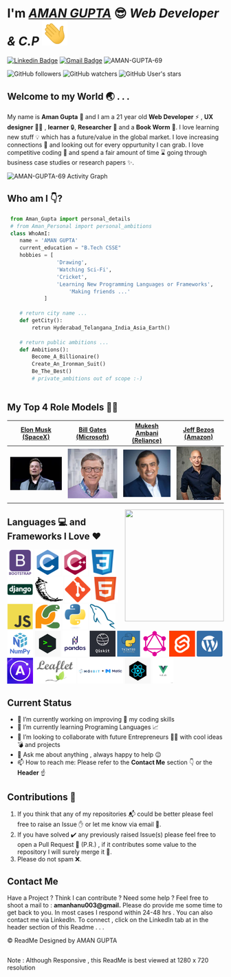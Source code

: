 # I'm [*AMAN GUPTA*](https://www.linkedin.com/in/aman-gupta-289340228/) :sunglasses: *Web Developer & C.P* <img src="https://raw.githubusercontent.com/ABSphreak/ABSphreak/master/gifs/Hi.gif" width="60px">
[![Linkedin Badge](https://img.shields.io/badge/-AMANGUPTA-blue?style=flat-square&logo=Linkedin&logoColor=white&link=https://www.linkedin.com/in/aman-gupta-289340228/)](https://www.linkedin.com/in/aman-gupta-289340228/) [![Gmail Badge](https://img.shields.io/badge/-amanhanu003@gmail.com-c14438?style=flat-square&logo=Gmail&logoColor=white&link=mailto:amanhanu003@gmail.com)](mailto:amanhanu003@gmail.com) <img src="https://komarev.com/ghpvc/?username=AMAN-GUPTA-69&label=Profile%20views&color=FF8C00&style=flat-square" alt="AMAN-GUPTA-69" />
<!--break defining , for pushing container to next line. Badges concatenate by default if coded in consecutive lines-->
<img alt="GitHub followers" src="https://img.shields.io/github/followers/AMAN-GUPTA-69?label=followers&style=for-the-badge"> <img alt="GitHub watchers" src="https://img.shields.io/github/watchers/AMAN-GUPTA-69/AMAN-GUPTA-69?label=Viewers&style=for-the-badge"> <img alt="GitHub User's stars" src="https://img.shields.io/github/stars/AMAN-GUPTA-69?style=for-the-badge">

## Welcome to my World :earth_asia: . . .
My name is **Aman Gupta** :raising_hand: and I am a 21 year old **Web Developer** :zap: , **UX designer** :artist: , **learner** :lock:, **Researcher** :microscope: and a **Book Worm** :book:. I love learning new stuff :bulb: which has a future/value in the global market. I love increasing connections :two_men_holding_hands: and looking out for every oppurtunity I can grab. I love competitive coding :trident: and spend a fair amount of time :hourglass: going through business case studies or research papers :sparkles:.
<!--defining python code section-->

![AMAN-GUPTA-69 Activity Graph](https://activity-graph.herokuapp.com/graph?username=AMAN-GUPTA-69&theme=react-dark&hide_border=true&area=true)

## Who am I :point_down:?
```python
 from Aman_Gupta import personal_details
 # from Aman_Personal import personal_ambitions
 class WhoAmI:
 	name = 'AMAN GUPTA'
	current_education = "B.Tech CSSE"
	hobbies = [
				'Drawing',
				'Watching Sci-Fi',
				'Cricket',
				'Learning New Programming Languages or Frameworks',
        			'Making friends ...'
			]
			
	# return city name ...
	def getCity():
		retrun Hyderabad_Telangana_India_Asia_Earth()
		
	# return public ambitions ...
	def Ambitions():
		Become_A_Billionaire()
		Create_An_Ironman_Suit()
		Be_The_Best()
		# private_ambitions out of scope :-)
	
```
## My Top 4 Role Models :scientist:
[**Elon Musk**](https://en.wikipedia.org/wiki/Elon_Musk) [**(SpaceX)**](https://en.wikipedia.org/wiki/SpaceX)| [**Bill Gates**](https://en.wikipedia.org/wiki/Bill_Gates) [**(Microsoft)**](https://en.wikipedia.org/wiki/Microsoft)| [**Mukesh Ambani**](https://en.wikipedia.org/wiki/Mukesh_Ambani) [**(Reliance)**](https://en.wikipedia.org/wiki/Reliance_Industries)| [**Jeff Bezos**](https://en.wikipedia.org/wiki/Jeff_Bezos) [**(Amazon)**](https://en.wikipedia.org/wiki/Amazon_(company))
--- | --- | --- | ---
![Elon Musk](images/elon-musk.jpg) | ![Bill Gates](images/bill-gates.jpg) | ![Mukesh Ambani](images/mukesh-ambani.jpg) | ![Jeff Bezos](images/jeff-bezos.jpg) 

<!--separator  https://i.ibb.co/5x52S7h/Coffee-bitmoji.png -->
<img  align='right' src="https://github.com/AMAN-GUPTA-69/AMAN-GUPTA-69/blob/main/images/AMAN.png" height="260px" width="230px">

<!-- frameworks. added api calls to compact cards -->

<!--[![Generic badge](https://img.shields.io/badge/Marketplace-VSCode-green.svg)](https://marketplace.visualstudio.com/items?itemName=Solvable.shades)-->

## Languages :computer: and Frameworks I Love :heart:
<img src = 'images/bootstrap.svg' height='60'/> <img src = 'images/c-original.svg' height='60'/> <img src = 'images/cpp.svg' height='60'/> <img src = 'images/css.svg' height='60'/> <img src = 'images/django.svg' height='60'/> <img src = 'images/flask.png' height='60'/> <img src = 'images/git.svg' height='60'/> <img src = 'images/html.svg' height='60'/> <img src = 'images/js.svg' height='60'/> <img src = 'images/pycharm.svg' height='60'/> <img src = 'images/python.svg' height='60'/> <img src = 'images/sql.svg' height='60'/> <img src='images/numpy.png' height='60' /> <img src='images/bash.png' height='60' /> <img src='images/pandas.png' height='60' /> <img src='images/qiskit.jpg' height='60' /> <img src='images/tkinter.jpg' height='60' /> <img src='images/graphql.png' height='60' /> <img src='images/svelte.png' height='60' /> <img src='images/wordpress.png' height='60' /> <img src='images/apollo.png' height='60' /> <img src='images/leaflet.gif' height='60' /> <img src='images/moibit_matic.png' height='60' /> <img src='images/react.jpg' height='60' /> <img src='images/vuejs.jpg' height='60' />

## Current Status
- 🔭 I’m currently working on improving :construction: my coding skills
- 🌱 I’m currently learning Programing Languages :chart_with_upwards_trend:
- 👯 I’m looking to collaborate with future Entrepreneurs :scientist: with cool ideas :bomb: and projects
- 💬 Ask me about anything , always happy to help :wink:
- 📫 How to reach me: Please refer to the **Contact Me** section :point_down: or the **Header** :point_up:

## Contributions :file_folder:
1. If you think that any of my repositories :mailbox_with_mail: could be better please feel free to raise an Issue :hand: or let me know via email :email:.
2. If you have solved :heavy_check_mark: any previously raised Issue(s) please feel free to open a Pull Request :scroll: (P.R.) , if it contributes some value to the repository I will surely merge it :link:.
3. Please do not spam :x:.

## Contact Me 
Have a Project ? Think I can contribute ? Need some help ?
Feel free to shoot a mail to : **amanhanu003@gmail.**
Please do provide me some time to get back to you. In most cases I respond within 24-48 hrs .
You can also contact me via LinkedIn. To connect , click on the LinkedIn tab at in the header section of this Readme . . .

:copyright: ReadMe Designed by AMAN GUPTA

##
Note : Although Responsive , this ReadMe is best viewed at 1280 x 720 resolution
